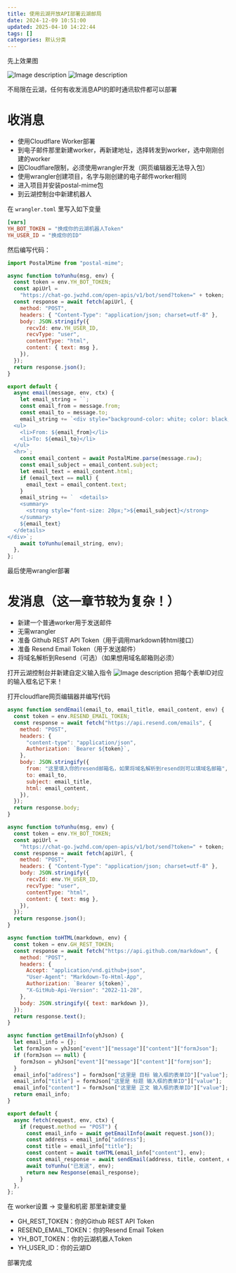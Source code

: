 ```yaml
---
title: 使用云湖开放API部署云湖邮局
date: 2024-12-09 10:51:00
updated: 2025-04-10 14:22:44
tags: []
categories: 默认分类
---
```


先上效果图

![Image description](https://s.rmimg.com/2024-11-21/1732152952-218009-2024-11-21-92212.png)
![Image description](https://s.rmimg.com/2024-11-21/1732152956-884414-2024-11-21-92314.png)

不局限在云湖，任何有收发消息API的即时通讯软件都可以部署

# 收消息

- 使用Cloudflare Worker部署
- 到电子邮件那里新建worker，再新建地址，选择转发到worker，选中刚刚创建的worker
- 因Cloudflare限制，必须使用wrangler开发（网页编辑器无法导入包）
- 使用wrangler创建项目，名字与刚创建的电子邮件worker相同
- 进入项目并安装postal-mime包
- 到云湖控制台中新建机器人

在 `wrangler.toml` 里写入如下变量

```toml
[vars]
YH_BOT_TOKEN = "换成你的云湖机器人Token"
YH_USER_ID = "换成你的ID"
```

然后编写代码：

```javascript
import PostalMime from "postal-mime";

async function toYunhu(msg, env) {
  const token = env.YH_BOT_TOKEN;
  const apiUrl =
    "https://chat-go.jwzhd.com/open-apis/v1/bot/send?token=" + token;
  const response = await fetch(apiUrl, {
    method: "POST",
    headers: { "Content-Type": "application/json; charset=utf-8" },
    body: JSON.stringify({
      recvId: env.YH_USER_ID,
      recvType: "user",
      contentType: "html",
      content: { text: msg },
    }),
  });
  return response.json();
}

export default {
  async email(message, env, ctx) {
    let email_string = ``;
    const email_from = message.from;
    const email_to = message.to;
    email_string += `<div style="background-color: white; color: black;">
  <ul>
    <li>From: ${email_from}</li>
    <li>To: ${email_to}</li>
  </ul>
  <hr>`;
    const email_content = await PostalMime.parse(message.raw);
    const email_subject = email_content.subject;
    let email_text = email_content.html;
    if (email_text == null) {
      email_text = email_content.text;
    }
    email_string += `  <details>
    <summary>
      <strong style="font-size: 20px;">${email_subject}</strong>
    </summary>
    ${email_text}
  </details>
</div>`;
    await toYunhu(email_string, env);
  },
};
```

最后使用wrangler部署

# 发消息（这一章节较为复杂！）

- 新建一个普通worker用于发送邮件
- 无需wrangler
- 准备 Github REST API Token（用于调用markdown转html接口）
- 准备 Resend Email Token（用于发送邮件）
- 将域名解析到Resend（可选）（如果想用域名邮箱则必须）

打开云湖控制台并新建自定义输入指令
![Image description](https://s.rmimg.com/2024-11-21/1732153422-509814-2024-11-21-94259.png)
把每个表单ID对应的输入框名记下来！

打开cloudflare网页编辑器并编写代码

```javascript
async function sendEmail(email_to, email_title, email_content, env) {
  const token = env.RESEND_EMAIL_TOKEN;
  const response = await fetch("https://api.resend.com/emails", {
    method: "POST",
    headers: {
      "content-type": "application/json",
      Authorization: `Bearer ${token}`,
    },
    body: JSON.stringify({
      from: "这里填入你的resend邮箱名，如果将域名解析到resend则可以填域名邮箱",
      to: email_to,
      subject: email_title,
      html: email_content,
    }),
  });
  return response.body;
}

async function toYunhu(msg, env) {
  const token = env.YH_BOT_TOKEN;
  const apiUrl =
    "https://chat-go.jwzhd.com/open-apis/v1/bot/send?token=" + token;
  const response = await fetch(apiUrl, {
    method: "POST",
    headers: { "Content-Type": "application/json; charset=utf-8" },
    body: JSON.stringify({
      recvId: env.YH_USER_ID,
      recvType: "user",
      contentType: "html",
      content: { text: msg },
    }),
  });
  return response.json();
}

async function toHTML(markdown, env) {
  const token = env.GH_REST_TOKEN;
  const response = await fetch("https://api.github.com/markdown", {
    method: "POST",
    headers: {
      Accept: "application/vnd.github+json",
      "User-Agent": "Markdown-To-Html-App",
      Authorization: `Bearer ${token}`,
      "X-GitHub-Api-Version": "2022-11-28",
    },
    body: JSON.stringify({ text: markdown }),
  });
  return response.text();
}

async function getEmailInfo(yhJson) {
  let email_info = {};
  let formJson = yhJson["event"]["message"]["content"]["formJson"];
  if (formJson == null) {
    formJson = yhJson["event"]["message"]["content"]["formjson"];
  }
  email_info["address"] = formJson["这里是 目标 输入框的表单ID"]["value"];
  email_info["title"] = formJson["这里是 标题 输入框的表单ID"]["value"];
  email_info["content"] = formJson["这里是 正文 输入框的表单ID"]["value"];
  return email_info;
}

export default {
  async fetch(request, env, ctx) {
    if (request.method == "POST") {
      const email_info = await getEmailInfo(await request.json());
      const address = email_info["address"];
      const title = email_info["title"];
      const content = await toHTML(email_info["content"], env);
      const email_response = await sendEmail(address, title, content, env);
      await toYunhu("已发送", env);
      return new Response(email_response);
    }
  },
};
```

在 worker设置 -> 变量和机密 那里新建变量

- GH_REST_TOKEN：你的Github REST API Token
- RESEND_EMAIL_TOKEN：你的Resend Email Token
- YH_BOT_TOKEN：你的云湖机器人Token
- YH_USER_ID：你的云湖ID

部署完成
